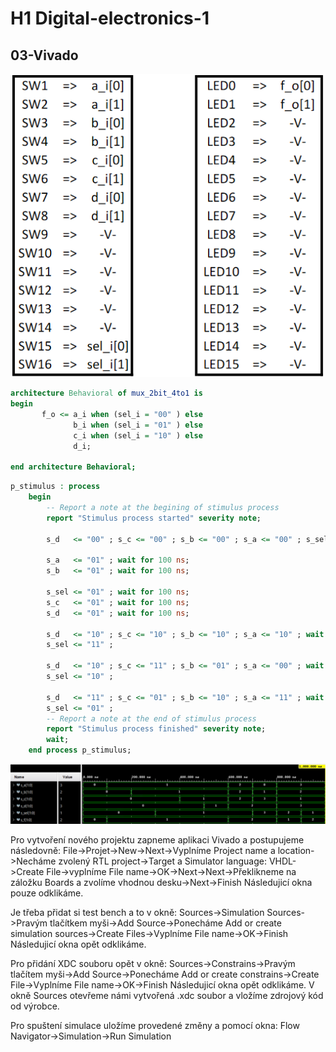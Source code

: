 # H1 Digital-electronics-1 
## 03-Vivado

![alt text](https://github.com/mrhyks/Digital-electronics-1/blob/main/Labs/03-vivado/tabulka.png "Tabulka zapojení přepínačů a led diod")

```vhdl
architecture Behavioral of mux_2bit_4to1 is
begin
       f_o <= a_i when (sel_i = "00" ) else
              b_i when (sel_i = "01" ) else
              c_i when (sel_i = "10" ) else
              d_i;

end architecture Behavioral;

```

```vhdl
p_stimulus : process
    begin
        -- Report a note at the begining of stimulus process
        report "Stimulus process started" severity note;

        s_d   <= "00" ; s_c <= "00" ; s_b <= "00" ; s_a <= "00" ; s_sel <= "00" ; wait for 100 ns;
        
        s_a   <= "01" ; wait for 100 ns;
        s_b   <= "01" ; wait for 100 ns;
        
        s_sel <= "01" ; wait for 100 ns;
        s_c   <= "01" ; wait for 100 ns;
        s_d   <= "01" ; wait for 100 ns;
        
        s_d   <= "10" ; s_c <= "10" ; s_b <= "10" ; s_a <= "10" ; wait for 100 ns;
        s_sel <= "11" ;
        
        s_d   <= "10" ; s_c <= "11" ; s_b <= "01" ; s_a <= "00" ; wait for 100 ns;
        s_sel <= "10" ;
        
        s_d   <= "11" ; s_c <= "01" ; s_b <= "10" ; s_a <= "11" ; wait for 100 ns;
        s_sel <= "01" ;
        -- Report a note at the end of stimulus process
        report "Stimulus process finished" severity note;
        wait;
    end process p_stimulus;
```

![alt text](https://github.com/mrhyks/Digital-electronics-1/blob/main/Labs/03-vivado/prubehy.png "Průběhy signálů multiplexoru")

Pro vytvoření nového projektu zapneme aplikaci Vivado a postupujeme následovně:
File->Projet->New->Next->Vyplníme Project name a location->Necháme zvolený RTL project->Target a Simulator language: VHDL->Create File->vyplníme File name->OK->Next->Next->Překlikneme na záložku Boards a zvolíme vhodnou desku->Next->Finish
Následujicí okna pouze odklikáme.

Je třeba přidat si test bench a to v okně:
Sources->Simulation Sources->Pravým tlačítkem myši->Add Source->Ponecháme Add or create simulation sources->Create Files->Vyplníme File name->OK->Finish
Následujicí okna opět odklikáme.

Pro přidání XDC souboru opět v okně:
Sources->Constrains->Pravým tlačítem myši->Add Source->Ponecháme Add or create constrains->Create File->Vyplníme File name->OK->Finish
Následujicí okna opět odklikáme.
V okně Sources otevřeme námi vytvořená .xdc soubor a vložíme zdrojový kód od výrobce.


Pro spuštení simulace uložíme provedené změny a pomocí okna:
Flow Navigator->Simulation->Run Simulation
